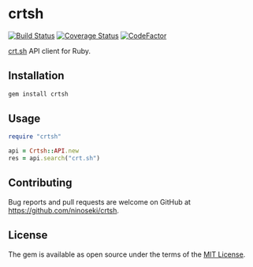 # crtsh

[![Build Status](https://travis-ci.org/ninoseki/crtsh.svg?branch=master)](https://travis-ci.org/ninoseki/crtsh)
[![Coverage Status](https://coveralls.io/repos/github/ninoseki/crtsh/badge.svg?branch=master)](https://coveralls.io/github/ninoseki/crtsh?branch=master)
[![CodeFactor](https://www.codefactor.io/repository/github/ninoseki/crtsh/badge)](https://www.codefactor.io/repository/github/ninoseki/crtsh)

[crt.sh](https://crt.sh) API client for Ruby.

## Installation

```bash
gem install crtsh
```

## Usage

```ruby
require "crtsh"

api = Crtsh::API.new
res = api.search("crt.sh")
```

## Contributing

Bug reports and pull requests are welcome on GitHub at https://github.com/ninoseki/crtsh.

## License

The gem is available as open source under the terms of the [MIT License](https://opensource.org/licenses/MIT).
